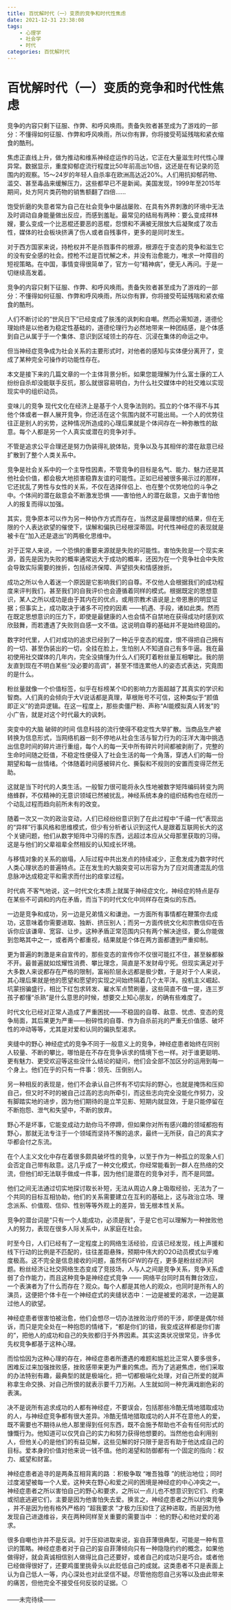 ```yaml
---
title: 百忧解时代（一）变质的竞争和时代性焦虑
date: 2021-12-31 23:38:08
tags:
    - 心理学
    - 社会学
    - 时代
categories: 百忧解时代
---
```

# 百忧解时代（一）变质的竞争和时代性焦虑 #

竞争的内容只剩下征服、作弊、和呼风唤雨。责备失败者甚至成为了游戏的一部分：不懂得如何征服、作弊和呼风唤雨，所以你有罪，你将接受苟延残喘和紧衣缩食的酷刑。

焦虑正直线上升，做为推动和维系神经症运作的马达，它正在大量滋生时代性心理异常。数据显示，重度抑郁症流行程度比50年前高出10倍，这还是在有记录的范围内的观察。15～24岁的年轻人自杀率在欧洲高达近20%。人们用抗抑郁药物、滥交、甚至毒品来缓解压力，这些都早已不是新闻。美国发现，1999年至2015年期间，处方阿片类药物的销售额翻了四倍……

饱受折磨的失意者常为自己在社会竞争中屡战屡败、在具有外界刺激的环境中无法及时调动自身能量做出反应，而感到羞耻。最常见的结局有两种：要么变成祥林嫂，要么变成一个比恶棍还要恶的恶棍，怨恨和不满被无限放大后凝聚成了攻击性，媒体的社会板块挤满了伤人或者自残事件，更多的是同时发生。

对于西方国家来说，持枪权并不是杀戮事件的根源，根源在于变态的竞争和滋生它的没有安全感的社会。控枪不过是百忧解之术，并没有治愈能力，唯求一叶障目的短视策略。在中国，事情变得很简单了，官方一句“精神病”，便无人再问。于是一切继续高发着。

竞争的内容只剩下征服、作弊、和呼风唤雨。责备失败者甚至成为了游戏的一部分：不懂得如何征服、作弊和呼风唤雨，所以你有罪，你将接受苟延残喘和紧衣缩食的酷刑。

人们不断讨论的“世风日下”已经变成了肤浅的讽刺和自嘲。然而必需知道，道德伦理始终是以他者为稳定性基础的，道德伦理行为必然地带来一种团结感，是个体感到自己从属于于一个集体、意识到区域领土的存在、沉浸在集体的命运之中。

但当神经症竞争成为社会关系的主要形式时，对他者的感知与实体便分离开了，变成了某种完全可操作的功能性存在。

本文是接下来的几篇文章的一个主体背景分析。如果您能理解为什么富士康的工人纷纷自杀却没能联手反抗，那么就很容易明白，为什么社交媒体中的社交难以实现现实中的组织动员。


变味儿的竞争
现代文化在经济上是基于个人竞争法则的。孤立的个体不得不与其他个体或者一群人展开竞争，你还活在这个氛围内就不可能出局。一个人的优势往往正是别人的劣势，这种情况所造成的心理后果就是个体间存在一种弥散性的敌意。每个人都是另一个人真实或潜在的竞争对手。

不管是追求公平合理还是努力伪装得礼貌体贴，竞争以及与其相伴的潜在敌意已经扩散到了整个人类关系中。

竞争是社会关系中的一个主导性因素，不管竞争的目标是名气、能力、魅力还是其他社会价值，都会极大地损害稳靠友谊的可能性。正如已经被很多揭示过的那样，它还扰乱了男性与女性的关系，不仅在选择伴侣上、也在整个优势地位的斗争之中。个体间的潜在敌意会不断激发恐惧 ——害怕他人的潜在敌意，又由于害怕他人的报复而得以加强。

其实，竞争原本可以作为另一种协作方式而存在，当然这是最理想的结果，但在无限的个人表达欲望的催使下，误解和偏执已经根深蒂固。时代性神经症的表现就是被卡在“加入还是退出”的两极化思维中。

对于正常人来说，一个恐惧的重要来源就是失败的可能性。害怕失败是一个现实来源，首先是因为失败的概率通常远大于成功的概率，还因为在一个竞争社会中失败会导致实际需要的挫折，包括经济保障、声望损失和情感挫折。

成功之所以令人着迷一个原因是它影响我们的自尊。不仅他人会根据我们的成功程度来评判我们，甚至我们的自我评价也会遵循着同样的模式。根据既定的思想意识，某人之所以成功是由于其内在的优点，或用宗教术语说是上帝恩惠的明显证据；但事实上，成功取决于诸多不可控的因素 ——机遇、手段，诸如此类。然而在既定思想意识的压力下，即使是最健康的人也会情不自禁地在获得成功时感到欢欣鼓舞，而若遭遇了失败则自感一文不值。这说明自尊的基础并不是始终稳固的。

数字时代里，人们对成功的追求已经到了一种近乎变态的程度，恨不得把自己拥有的一切、甚至伪装出的一切，全挂在脸上，生怕别人不知道自己有多牛逼。我在最初使用社交媒体的几年内，完全没搞懂为什么人们死盯着粉丝量互相攀比。我的朋友直到现在不明白某些“没必要的高调”，甚至不惜连累他人的姿态式表达，究竟图的是什么。

粉丝量就像一个价值标签，似乎在标榜某个ID的影响力方面超越了其真实的学识和智商。人们真的会倾向于大V说话都是真理，草根账号不可信，这种类似于“颜值即正义”的诡异逻辑。在这一程度上，那些卖僵尸粉、声称“AI能模拟真人转发”的小广告，就是对这个时代最大的讽刺。


突变中的大脑  破碎的时间
信息科技的流行使得不稳定性大举扩散。当商品生产被转换为信息形式，当网络机器一刻不停地从社会生活与智力行为的汪洋大海中挑选出信息时间的碎片进行重组，每个人的每一天中所有碎片时间都被剥削了，完整的生命时间随之贬值，不稳定性便侵入了社会生活的每一个角落，穿透人们的每一份期望和每一丝情绪。个体随着时间感被碎片化、撕裂和不规则的安置而变得茫然无助。

这就是当下时代的人类生活。一般智力很可能将永久性地被数字矩阵编码转变为网络蜂群，不仅精神的无意识领域已然被扰乱，神经系统本身的组织结构也在经历一个动乱过程而趋向前所未有的改变。

随着一次又一次的政治变动，人们已经纷纷意识到了在此过程中“千禧一代”表现出的“异样”行事风格和思维模式，但少有分析者认识到这代人是跟着互联网长大的这个关键问题，他们从数字矩阵中习得的东西，远超过本应从父母那里获取的习得。这是与他们的父辈祖辈全然相反的认知成长环境。

与移情对象的关系的崩塌，人际过程中共出发点的持续减少，正愈发成为数字时代人类心理状态的普遍特点。正在发生的大脑突变可以形容为为了应对周遭混乱的信息脉冲达成稳定平和需求而付出的痉挛过程。

时代病
不客气地说，这一时代文化本质上就属于神经症文化，神经症的特点是存在某些不可调和的内在矛盾，而当下的时代文化中同样存在类似的东西。

一边是竞争和成功，另一边是兄弟情义和谦逊。一方面所有事情都在鞭策你去成功，这意味着你需要进取、独断、挤压别人；而另一方面传统文化和宗教信仰在告诉你应该谦卑、宽容、让步。这种矛盾正常范围内只有两个解决途径，要么你能做到忽略其中之一，或者两个都重视，结果就是个体在两方面都遭到严重抑制。

更为普遍的刺激是来自宣传的，那些变态的宣传你不仅很可能扛不住，甚至躲都躲不开。最普遍就如炫耀性消费、攀比理念，简直是不发财毋宁死。但现实满足对于大多数人来说都存在严格的限制，富裕阶层永远都是极少数，于是对于个人来说，其心理后果就是他的愿望和愿望的实现之间始终隔着几个太平洋。投机主义崛起、坑蒙拐骗盛行，相比下红包求转发、雇水军点赞刷量，这些简直不值一提，连三岁孩子都懂“杀熟”是什么意思的时候，想要交上知心朋友，的确有些难度了。

时代文化已经对正常人造成了严重困扰——不稳固的自尊、敌意、忧虑、变态的竞争局面，其后果更为严重——粉碎性的自尊、作为自杀前兆的严重无价值感、破坏性的冲动等等，尤其是对爱和认同的偏执型渴求。


夹缝中的野心
神经症式的竞争不同于一般意义上的竞争，神经症患者始终在同别人较量、不断的攀比，哪怕是在不存在竞争诉求的情境下也一样。对于谁更聪明、更有魅力、更受欢迎等这些没什么结论的疑问，他们会全部不加区分的运用到每一个身上。他们在乎的只有一件事：领先、压倒别人。

另一种相反的表现是，他们不会承认自己怀有不切实际的野心，也就是掩饰和压抑自己，但又时不时的被自己过高的志向所牵引，而这些志向完全没能化作努力，没有脚踏实地的进步，因为他们期待的是立竿见影、短期内就显效，于是只能停留在不断抱怨、泄气和失望中，不断的放弃。

野心不是坏事，它能变成动力助你马不停蹄，但如果你对所有感兴趣的领域都抱有野心，那就无法专注于一个领域而坚持不懈的追求，最终一无所获，自己的真实才华都会付之东流。

在个人主义文化中存在着很多颇具破坏性的竞争，以至于作为一种孤立的现象人们会否定自己带有敌意。这几乎成了一种文化模式，你经常能看到一群人在热络的交流，但他们却无法联手做成一件事，因为他们是潜在的竞争对手，而不是同盟。

他们之间无法通过切实地探讨取长补短，无法从周边人身上吸取经验，无法为了一个共同的目标互相协助，他们的关系需要建立在互利的基础上，这与政治立场、理念派系、价值观、信仰、性别等等外观上的差异，皆无根本性关系。

竞争的潜台词是“只有一个人能成功，必须是我”，于是它也可以理解为一种挫败他人的努力，表现在很多人际关系中，从家庭在社会。

时至今日，人们已经有了一定程度上的网络生活经验，应该已经发现，线上声援和线下行动的比例是不匹配的，往往差距悬殊，预期中伟大的O2O动员模式似乎难度极高。这不完全是信息接收的问题，虽然有GFW的存在，更多是粉丝经济问题。粉丝经济让社交网络生态变成了竞技场，人与人之间是竞争关系，竞争关系虚弱了合作能力，而且这种竞争是神经症式竞争 —— 网络平台同时具有舞台效应，一个表演者为了什么而存在？观众。每个人都是其他人的观众，也同时是所有人的演员，这便把个体卡在一个神经症式的夹缝状态中：一边是被爱的渴求，一边是赢过他人的欲望。

神经症患者很害怕被治愈，他们会想尽一切办法挫败治疗师的干涉，即便是偶尔倾诉，而只是完全处在一种抱怨的情绪下，“都是你们的错，我变成这样都是你们害的”，把他人的成功和自己的失败都归于外界因素。其实这类状况很常见，许多优先权竞争都基于这种心理。

而恰恰因为这种心理的存在，神经症患者所遭遇的难题和尴尬比正常人要多很多，困难反过来加强挫败感，挫败感带来更为严重的焦虑。而为了逃避焦虑，他们采取的办法特别有趣，最典型的就是极端化，把一切都极端化处理，对自己所爱的就声称拿生命交换、对自己所恨的就表示要千刀万剐。人生就如同一种充满戏剧色彩的表演。

决不是说所有追求成功的人都有神经症，不要误会，包括那些冷酷无情地猎取成功的人，与神经症竞争都有很大差异。冷酷无情地猎取成功的人并不在意他人的爱，既不需要也不期待从他人那里得到任何东西，既不会施予帮助也不会有任何形式的慷慨行为。他知道可以仅凭自己的实力和努力获得他想要的。当然他也会利用别人，但他关心的是他们的有益见解，这些见解的好只限于是否有助于他达成自己的目标。爱本身的价值对他来说一钱不值。他的渴望和防御都有一个固定的指向：权力、威望和财富。

神经症患者追寻的是两条互相背离的路 ：积极争取 “唯吾独尊 ”的统治地位；同时过度渴望被每一个人爱。这种夹在野心和爱之间的困境是神经症的中心冲突之一。神经症患者之所以害怕自己的野心和要求，之所以一点儿也不想意识到它们、约束或彻底逃避它们，主要是因为他害怕失去爱。换言之，神经症患者之所以约束竞争 ，并不是因为他有格外严格的 “超我要求 ”才极力压抑住了这种进取，而是因为他发现自己进退维谷，夹在两种同样至关重要的需要当中 ：他的野心和他对爱的渴求。

很多自嘲也许并不是反讽。对于压抑进取来说，妄自菲薄很典型，可能是一种有意识的策略。神经症患者对于自己的妄自菲薄倾向只有一种隐隐约约的概念，如果他做得好，就会真诚相信别人做得比自己还要好，或者自己的成功只是巧合。或者他已经做得很好了，还要鸡蛋里挑骨头以此贬低自己的成就。这类患者不只是表面上认为自己低人一等，内心深处也对此坚信不疑。尽管他抱怨自己劣等以及由此带来的痛苦，但他完全不接受任何反驳的证据。⚪️

——未完待续——